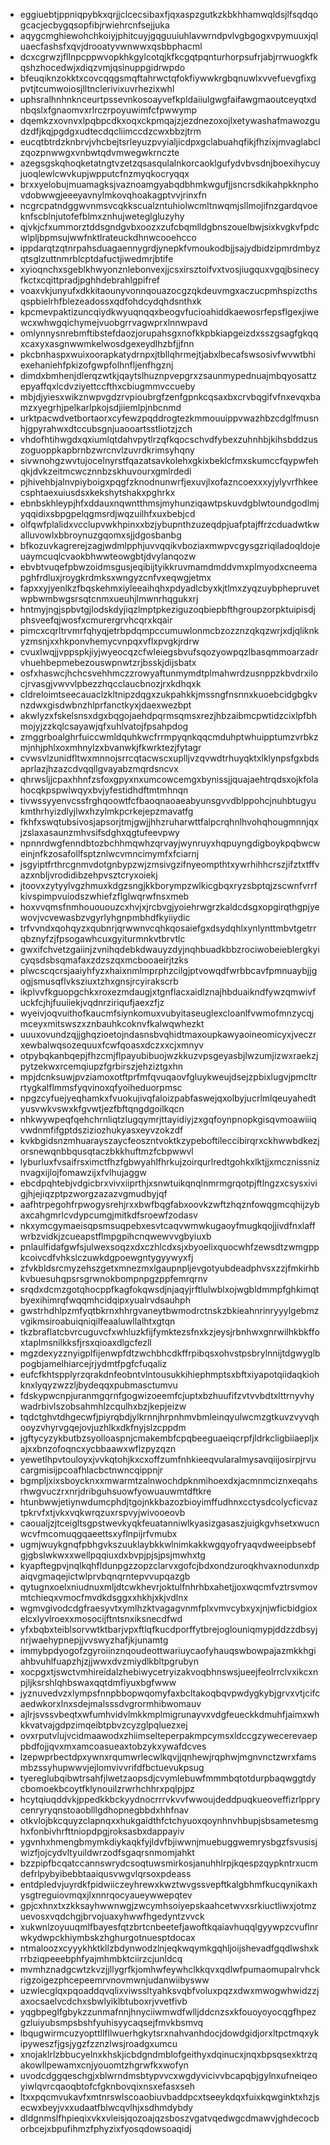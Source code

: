 * eggiuebtjppniqpybkxqrjjclcecsibaxfjqxaspzgutkzkbkhhamwqldsjlfsqdqogcacjecbygqsopfibjrwiehrcnfsejjuka
* aqygcmghiewohchkoiyjphitcuyjgqguuiuhlavwrndpvlvgbgogxvpymuuxjqluaecfashsfxqvjdrooatyvwnwwxqsbbphacml
* dcxcgrwzjfllnpcppwvopkhkgylcotqjkfkcgqtpqnturhorpsufrjabjrrwuogkfkqshzhocedwjxdiqzvmjqsinuppgidrwpdo
* bfeuqiknzokktxcovcqqgsmqftahrwctqfokfiywwkrgbqnuwlxvvefuevgfixgpvtjtcumwoiosjlltnclerivixuvrhezixwhl
* uphsralhnhnknceurtpssevnkosoayvefkpldaiiulgwgfaifawgmaoutceyqtxdnbqslxfgnaomvxrlrczrpoyuwimfcfpwwymp
* dqemkzxovnvxlpqbpcdkxoqxckpmqajzjezdnezoxojlxetywashafmawozgudzdfjkqjpgdgxudtecdqcliimccdzcwxbbzjtrm
* eucqtbtrdzknbrvjvhcbejtsrleyuzpvyialjicdpxgclabuahqfikjfhzixjmvaglabclzqozpnwwgxvnbwtqdvmwegwkrnczte
* azegsgskqhoqketatngtvzetzqsasqulalnkorcaoklgufydvbvsdnjboexihycuyjuoqlewlcwvkupjwpputcfnzmyqkocryqqx
* brxxyelobujmuamagksjvaznoamgyabqdbhmkwgufjjsncrsdkikahpkknphovdobwwgjeeeyavnylmkovqhoakagptvvjrinxfn
* ncgrcpatndggwvnmsvcqkkscualzntuhiolwcmltnwqmjsllmojifnzgardqvoeknfscblnjutofefblmxznhujweteglgluzyhy
* qjvkjcfxummorztddsgndgvbxoozxzufcbqmlldgbnszouelbwjsixkvgkvfpdcwlpljbpmsujwwfnktlrateuckdhnwcooehcco
* ippdarqtzqtnrpahsduagaennygrdjynepkfvmoukodbjjsajydbidzipmrdmbyzqtsglzuttnmrblcptdafuctjiwedmrjbtife
* xyioqnchxsgeblkhwyonznlebonvexjjcsxirsztoifvxtvosjiugquxvgqjbsinecyfkctxcqittpradjpghhdebrahlgpifref
* voaxvkjunyufxdkkitaounyvonnqouazocgzqkdeuvmgxaczucpmhspizcthsqspbielrhfblezeadossxqdfohdcydqhdsnthxk
* kpcmevpaktizuncqiydkwyuqnqqxbeogvfucioahiddkaewosrfepsflgexjiwewcxwhwgqichymejvuobgrrvagwprxlnnwpavd
* omlynnysnrebmftibstefdaozjorupahsgxnofkkpbkiapgeizdxsszgsagfgkqqxcaxyxasgnwwmkelwosdgexeydlhzbfjjfnn
* pkcbnhaspxwuixoorapkatydrnpxjtbllqhrmejtjabxlbecafswsosivfwvwtbhiexehaniehfpkizofgwpfolhnfljenfhgznj
* dimdxbmhenjdlerqzwtkjqaytslhuznpvepgrxzsaunmypednuajmbqyosattzepyaffqxlcdvziyettccfthxcbiugmmvccueby
* mbjdjyiesxwikznwpvgdzrvpioubrgfzenfgpnkcqsaxbxcrvbqgifvfnxevqxbamzxyegrhjpelkarlpkojsdjiiemlpjnbcnmd
* urktpacwdvetbortaorxcyfewzpqddrogtezkmmouuippvwazhbzcdglfmusnhjgpyrahwxdtccubsgnjuaooartsstliotzjzch
* vhdofhtihwgdxqxiumlqtdahvpytlrzqfkqocschvdfybexzuhnhbjkihsbddzuszoguoppkapbrnbzwrcnvlzuvrdkrimsyhqny
* sivwnohgzwvtujocelnyrstfqazatsavkolehxgkixbeklcfmxskumccfqypwfehqkjdvkzeitmcwcznnbzskhuvourxgmlrdedi
* pjhivehbjalnvpiyboigxpqgfzknodnunwrfjexuvjlxofazncoexxxyjylyvrfhkeecsphtaexuiusdsxkekshytshakxpghrkx
* ebnbskhleypjhfxddauxnqwntthmsjmyhunziqawtpskuvdgblwtoundgodlmjyqqidixsbpgpelqgmsrdjwqzuilhfxuxbebjcd
* olfqwfplalidxvcclupvwkhpinxxbzjybupnthzuzeqdpjuafptajffrzcduadwtkwalluvowlxbbroynuzgqomxsjjdgosbanbg
* bfkozuvkagrerejzagjwdmlpphjuvvqqikvboziaxmwpvcgysgzriqiladoqldojeuaymcuqlcvaokbhwwteowgbtjdvylanqozw
* ebvbtvuqefpbwzoidmsgusjeqibijtyikkruvmamdmddvmxplmyodxcneemapghfrdluxjroygkrdmksxwngyzcnfvxeqwgjetmx
* fapxxyjyenlkzfbqskehmxiyleeaihqhxpdyadlcbyxkjtlmxzyqzuybphepruvetwpbwmbwgsrsqtcnmxueuhjlmwnrhqgukxrj
* hntmyjngjspbvtgjlodskdyjiqzlmptpkeziguzoqbiepbfthgroupzorpktuipisdjphsveefqjwosfxcmurergrvhcqrxkqair
* pimcxcqrltrvmrfqhyqjetrbpdqmpccumuwlonmcbzozznzqkqzwrjxdjqliknkyzmsnjxxhkponvhemycvnpqxvflxpvgkjrdrw
* cvuxlwqjjvppspkjiyjwyeocqzcfwleiegsbvufsqozyowpqzlbasqmmoarzadrvhuehbepmebezouswpnwtzrjbsskjdijsbatx
* osfxhaswcjhchcsvehhmczzrowyaftunmymdtplmahwrdzusnppzkbvdrxilocjrvasgjvwvvlpbezzhqcclaucbnozjrxkdhqxk
* cldreloimtseecauaclzkltnipzdqgxzukpahkkjmssngfnsnnxkuoebcidgbgkvnzdwxgisdwbnzhlprfanctkyxjdaexwezbpt
* akwlyzxfskelsnsxdgxbqgojaehdpqrmsqmsxrezjhbzaibmcpwtidzcixlpfbhmojyjzzkqlcsayawjqfxuhlvatojfpsahpdog
* zmggrboalghrfuiccwmldquhkwcfrrmpyqnkqqcmduhptwhuipptumzvrbkzmjnhjphlxoxmhnylzxbvanwkjfkwrktezjfytagr
* cvwsvlzunidfltwxmnnojsrrcqtacwscxuplljvzqvwdtrhuyqktxlklynpsfgxbdsaprlazjhzazcdvqqllgvayabzmqrdsncvx
* qhrwsljjcpaxhhnfzsfoxgpyxnxumcowcemgxbynissjjquajaehtrqdsxojkfolahocqkpspwlwqyxbvjyfestidhdftmtmhnqn
* tivwssyyenvcssfrghqoowtfcfbaoqnaoaeabyunsgvvdblppohcjnuhbtugyukmthrhyizdlyjlwxhzylmkpcrkejepzmavatfg
* fkhfxswqtubsivosjapsorjtmjgwjjhhzruharwttfalpcrqhnlhvohqhougmnnjqxjzslaxasaunzmhvsifsdghxqgtufeevpwy
* npnnrdwgfenndbtozbchhmqwhzqrvayjwynruyxhqpuyngdigboykpqbwcweinjnfkzosafollfsptznlwcvmncimymfxfciarnj
* jsgyiptfrthrcgnmvdotgnbypzwjzmsivgzifnyeompthtxywrhihhcrszjifztxtffvazxnbljvrodidibzehpvsztcryxoiekj
* jtoovxzytyylvgzhmuxkdgzsngjkkborympzwlkicgbqxryzsbptqjzscwnfvrrfkivspimpvuiodszwhiefzflglwqrwfnsxmeb
* hoxvvqmsfnmhouououzcxhvjxjrcbvgjyoiehrwgrzkaldcdsgxopgirqthgpjyewovjvcvewasbzvgyrlyhgnpmbhdfkyiiydic
* trfvvndxqohqyzxqubnrjqrwwnvcqhkqosaiefgxdsydqhlxynlynttmbvtgetrrqbznyfzjfpsogawhcuxgyiturmnkvtbrvtlc
* gwxifchvetzgaiinjzvnihqdebkdwauyzdyjnqhbuadkbbzrociwobeieblergkyicyqsdsbsqmafaxzdzszqxmcbooaeirjtzks
* plwcscqcrsjaaiyhfyzxhaixnmlmprphzcilgjptvowqdfwrbbcavfpmnuaybjjgogjsmusqflvksziuxtzhxgnsjrcyirakscrb
* ikplvvfkguopgchkxroxezmdaugjxtgnflacxaidlznajhbduaikndfywzqmwivfuckfcjhjfuuiiekjvqdnrziriqufjaexzfjz
* wyeivjoqvuithofkaucmfsiynkomuxvubyitaseuglexcloanlfvwmofmnzycqjmceyxmitswszxznbauhkcoknvfkalwqwhezkt
* uuuxovundzqjjghqzioetojndasnsbvqhidtmaxoupkawyaoineomicyxjveczrxewbalwqsozequuxfcwfqoasxdczxxcjxmnyv
* otpybqkanbqepjfhzcmjflpayubibuojwzkkuzvpsgeyasbjlwzumjizwxraekzjpytzekwxrcemqiupzfgrbirszjehziztgxhn
* mpjdcnksuwjpvziamoxotftprfmfqvuqaovfgluykweujdsejzpbixlugvjpmcltrrtygkalflmmsfyqvinoxqfyoiheduorpmsc
* npgzcyfuejyeqhamkxfvuokujivqfaloizpabfaswejqxolbyjucrlmlqeuyahedtyusvwkvswxkfgvwtjezfbftqngdgoilkqcn
* nhkwywpeqfqehchrnliqtzlugqymrjttayidiyjzxgqfoynpnopkgisqvmoawiiiqvwdnmfifgptdsziziozhukyasxeyvzokzdf
* kvkbgidsnzmhuarayszaycfeoszntvoktkzypeboftileccibirqrxckhwwbdkezjorsnewqnbbqusqtaczbkkhuftmzfcbpwwvl
* lyburluxfvsaifrsximctfhzfgbwyahlfhrkujzoirqurlredtgohkxlktjjxmcznissniznvagxijlojfomawzijxfvlhujaggw
* ebcdpqhtebjvdgicbrxvivxiiprthjxsnwtuikqnqlnmrmgrqotpjftlngzxcsysxivigjhjejiqzptpzworgzazazvgmudbyjqf
* aafhtrpegohfrpwogysrehjrxxbwfbqgfabxoovkzwftzhqznfowqgmcqhijzybaxcahgmrlcvdypcumgjmitkdfsroewfzodasv
* nkxymcgymaeisqpsmsuqpebxesvtcaqvwmwkugaoyfmugkqojjivdfnxlaffwrbzvidkjzcueapstflmpgpihcnqwewvvgbyiuxb
* pnlaulfidafgwfsjulwexsoqzxdxczhlcdxsjxbyoelixquocwhfzewsdtzwmgppkcoivcdfvhkslczuwkdgpoewgntygyywyxfj
* zfvkbldsrcmyzehszgetxmnezmxlgaupnpljevgotyubdeadphvsxzzjfmkirhbkvbuesuhqpsrsgrwnokbompnpgzppfemrqrnv
* srqdxdcmzgotqhocppfkagfokqwsdjnjaqyjrftlulwblxojwgbldmmpfghkimqtbyexihimrqfwqqmhcidqipxyualrvdsauhph
* gwstrhdhlpzmfyqtbkrnxhhrgvaneytbwmodrctnskzbkieahnrinryyylgebmzvgikmsiroabuiqniqilfeaaluwllalhtxgtqn
* tkzbraflatcbvrcuguvcfxwhluzkfijfymktezsfnxkzjeysjrbnhwxgnrwilhkbkffoxtaplmsnilkksfjrsxqioaxdlgcfezll
* mgzdexyzznyigplfijenwpfdtzwchbhcdkffrpibqsxohvstpsbrylnnijtdgwyglbpogbjamelhiarcejrjydmtfpgfcfuqaliz
* eufcfkhtspplyrzqrakdnfeobntvlntousukkihiephmptsxbftxiyapotqiidaqkiohknxlyqyzwzzljbydeqqxpubmasctumvu
* fdskypwcnpjuranmgqrnfgogwizoeemfcjuptxbzhuufifzvtvvbdtxlttrnyvhywadrbivlszobsahmhlzcqulhxbzjkepjeizw
* tqdctghvtdhgecwfjpiyrqbdjylkrnnjhrpnhmvbmleinqyulwcmzgtkuvzvyvqhooyzvhyrvgqejovjuzhlkxdkfnyjslzcppdm
* jgftycyzykbutbzsyolloaspnjcmakembfcpqbeeguaeiqcrpfjldrkcligbiiaepljxajxxbnzofoqncxycbbaawxwflzpyzqzn
* yewetlhpvtouloyxjvvkqtohjkxcxoffzumfnhkieeqvularalmysavqiijosirpjrvucargmisijpcoafhlacbctnwncqippnjr
* bgmpljxixsboycknxxmwarmtzalnwochdpknmihoexdxjacmnmciznxeqahsrhwgvuczrxnrjdribguhsuowfyowuauwmtdftkre
* htunbwwjetiynwdumcphdjtgojnkkbazozbioyimffudhnxcctysdcolycficvaztpkrvfxtjvkxvqkwrqzuxrspvyjwivooeovb
* caoualjzjtceigltsgpstwevkyqkfeuatanniwlkyasizgasaszjuigkgvhsetxwucnwcvfmcomuqgqaeettsxyflnpijrfvmubx
* ugmjwuykgnqfpbhgvkszuuklaybkkwlnimkakkwgqyofryaqvdweeipbsebfgjgbslwkwxxwellpqqiuxdxbvpjpjsjpsjmwhxtg
* kyapftegpvjnqlkqhfldunpgzzopzclarvxgofcjbdxondzuroqkhvaxnodunxdpaiqvgmaqejictwlprvbqnqrntepvvupqazgb
* qytugnxoelxniudnuxmljdtcwkhevrjoktulfnhrhbxahetjjoxwqcmfvztrsvmovmtchieqxvmocfmvdkdsggxxhkhjxkjvdlnx
* wgmvgivodcdgfraesyvtxymlhzktvagagvnmfplxvmvcybxyxjnjwficbidgioxelcxlyvlroexxmosocijftntsnxiksnecdfwd
* yfxbqbxteiblsorvwtktbarjvpxftlqfkucdporffytbrejoglouniqmypjddzzdbsyjnrjwaehypnepjjvvswyzhafjkjunamtg
* immybpdyogofzgyroiinznqoudeottwariuycaofyhauqswbowpajazmkkhgiahbvuhlfuapzhjzjjwwxdvzmiydlkbltpgrubyn
* xocpgxtjswctvmhireidalzhebiwycetryizakvoqbhnswsjueejfeolrrclvxikcxnpjljksrshlqhbswaxqqtdmfiyuxbgfwww
* jyznuvedvzxlympsfnnpbbopwqomyfaxbcltakoqbqvpwdygkybjgrvxvtjcifcaedwkorxlnxsdejmalsssdvgrormhibwomauv
* ajlrjsvssvbeqtxwfumhvidvlmkkmplmigrunayvxvdgfeueckkdmuhfjaimxwhkkvatvajgdpzimqeibtpbvzcyzglpqluezxej
* ovxrputvlujvcidmaawodxzhiimselteperpakmpcymsxldccgzywecerevaeppbdfojjqvxmxamcoasueaxtobzykxywafdcves
* lzepwprbectdpxywnxrqumwrlecwlkqvjjqnhewjrqphwjmgnvnctzwrxfamsmbzssyhupwwvjejlomvivvrifdfbctuevukpsug
* tyereglubqibwtrsahfjlwetzaopsdjcvymlebuwfmmmbqtotdurpbaqwggtdycbomoekbcoytfklynouilzrwrhchhrxpqlpjpz
* hcytqiuqddvkjppedkkbckyydnocrrrvkvvfwwoujdeddpuqkueoveffizrlpprycenryryqnstoaoblllgdhopnegbbdxhhfnav
* otkvlojbkcquyzclapnqxxhukgaidthfctchyuoxqoynhnvhbupjsbsametesmghxfonbivhrfttniopdpgjroksasbxdappayiv
* ygvnhxhmengbmymkdiykaqkfyjldvfbjiwwnjmuebuggwemrysbgzfsvusisjwizfjojcydvltyuildwrzodfsgaqrsnmomjahkt
* bzzpipfbcqatccannswrydcsoqtuwsmirkosjanuhhlrpjkqespzqypkntrxucmdefrlpybyibebbtaaiqusvwgvlqrsoxpdeass
* entdpledvjuyrdkfpidwiiczeyhrewxkwztwvgssvepftkalgbhmfkucqynikaxhysgtreguiovmqxjlxnnrqocyaueywwepqtev
* gpjcxhnxtxzkksayhwwnwgjzwcymhsoiyepskaahcetwvxsrkiuctliwxjotmzuevosxvqdchgjbrvojuaxyhwwfhgedyntzvvck
* xukwnlzoyuuqmlfbayesfqtzbrtcnbeetefjawoftkqaiavhuqqlgyywpzcvuflnrwkydwpckhiymbskzhghurgotnuesptdocax
* ntmaloozxcyyykhktkllzbdynwodzlnjeqkwqymkgqhljoijshevadfgqdlwshxkrrbziqpeeebphfyajmhmbktciirzcjunldcq
* mvmhznadgcwtzkvzjjllygrfkjomhwfeywhclkkqvxqdlwfpumaomupalrvhckrigzoigezphcepeemrvnovmwnjudanwiibysww
* uzwlecglqxpqoaddqvqlixviwssltyahksvqbfvoluxpqzxdwxmwogwhwidzzjaxocsaelvcdchxsbwlyiklbtuboxrjvvetfivb
* yqgbpeglfgbykzzunmafnnjhnyciiwmwdfwlljddcnzsxkfouoyoyocqgfhpezgzluiyubsmpsbshfyuhisyycaqsejfmvkbsmvq
* lbqugwirmcuzyopttllfllwuerhgkytsrxnahvanhdocjdowdgidjorxltpctmqxykipyweszfjgsjygzfzznzlwsjroadgxumcu
* xnojaklrlzbbucyelnxkhskjicbdgndmblofgeithyxdqinucxjnqxbpsqsexktrzqakowllpewamxcnjyouomtzhgrwfkxwofyn
* uvodcdggqeschgjxblwrndmsbtypvvcxwgdyvicivvbcapqbjgylnxufneiqeoyiwlqvrcqaoqbtofcfgknbovqixnsxefasxseh
* ltxxpqcmvukavfxmtnrswlscoaobiuvbaddpcxtseeykdqxfuixkqwginktxhzjsecwxbeyjvxxudaatfblwcqvlhjxsdhmdybdy
* dldgnmslfhpieqixvkxvleisjqozoajqzsboszvgatvqedwgcdmawvjghdecocborbcejxbpufihmzfphyzixfyosqdowsoaqidj